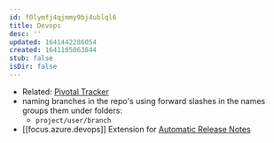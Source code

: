```yaml
---
id: f0lymfj4qjmmy9bj4ublql6
title: Devops
desc: ''
updated: 1641442286054
created: 1641105063844
stub: false
isDir: false
---
```



- Related: [Pivotal Tracker](https://www.pivotaltracker.com/dashboard)
- naming branches in the repo's using forward slashes in the names groups them under folders:
  - `project/user/branch`
- [[focus.azure.devops]] Extension for [Automatic Release Notes](https://marketplace.visualstudio.com/items?itemName=richardfennellBM.BM-VSTS-XplatGenerateReleaseNotes&ssr=false#overview)

